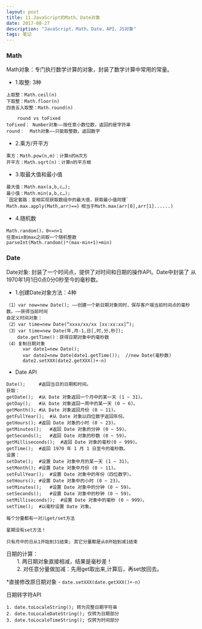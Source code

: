 ```yaml
---
layout: post
title: 11.JavaScript的Math、Date对象
date: 2017-08-27
description: "JavaScript，Math，Date，API，JS对象"
tags: 笔记   
---
```


### Math
Math对象：专门执行数学计算的对象，封装了数学计算中常用的常量。

- 1.取整: 3种
```
上取整：Math.ceil(n)
下取整：Math.floor(n)
四舍五入取整：Math.round(n)
   
	round vs toFixed
toFixed： Number对象——按任意小数位数，返回的是字符串
round：  Math对象——只能取整数，返回数字
```
- 2.乘方/开平方
```
乘方：Math.pow(n,m)：计算n的m次方
开平方：Math.sqrt(n)：计算n的平方根
```
- 3.取最大值和最小值
```
最大值：Math.max(a,b,c…);
最小值：Math.min(a,b,c…);
`固定套路：变相实现获取数组中的最大值，获取最小值同理`
Math.max.apply(Math,arr)==》相当于Math.max(arr[0],arr[1]......)
```
- 4.随机数
```
Math.random()，0<=n<1
任意min到max之间取一个随机整数
parseInt(Math.random()*(max-min+1)+min)
```

### Date
Date对象: 封装了一个时间点，提供了对时间和日期的操作API。Date中封装了 从1970年1月1日0点0分0秒至今的毫秒数。

- 1.创建Date对象方法：4种
```
（1）var now=new Date(); ——创建一个新日期对象同时，保存客户端当前时间点的毫秒数。——获得当前时间
自定义时间对象：
（2）var time=new Date(“xxxx/xx/xx [xx:xx:xx]”);
（3）var time=new Date(年,月-1,日[,时,分,秒]);
	date.getTime()：获得日期对象中的毫秒数
（4）复制日期对象
      var date1=new Date();
      var date2=new Date(date1.getTime());  //new Date(毫秒数)
      date2.setXXX(date2.getXXX()+-n)
```
- Date API
```
Date();		#返回当日的日期和时间。 
获取：
getDate();	#从 Date 对象返回一个月中的某一天 (1 ~ 31)。 
getDay();	#从 Date 对象返回一周中的某一天 (0 ~ 6)。 
getMonth();	#从 Date 对象返回月份 (0 ~ 11)。 
getFullYear();	#从 Date 对象以四位数字返回年份。  
getHours();	#返回 Date 对象的小时 (0 ~ 23)。 
getMinutes();	#返回 Date 对象的分钟 (0 ~ 59)。 
getSeconds();	#返回 Date 对象的秒数 (0 ~ 59)。 
getMilliseconds();	#返回 Date 对象的毫秒(0 ~ 999)。 
getTime();	#返回 1970 年 1 月 1 日至今的毫秒数。
设置：
setDate();	#设置 Date 对象中月的某一天 (1 ~ 31)。 
setMonth();	#设置 Date 对象中月份 (0 ~ 11)。 
setFullYear();	#设置 Date 对象中的年份（四位数字）。 
setHours();	#设置 Date 对象中的小时 (0 ~ 23)。 
setMinutes();	#设置 Date 对象中的分钟 (0 ~ 59)。 
setSeconds();	#设置 Date 对象中的秒钟 (0 ~ 59)。 
setMilliseconds();	#设置 Date 对象中的毫秒 (0 ~ 999)。 
setTime();	#以毫秒设置 Date 对象。 
```
`每个分量都有一对儿get/set方法`

`星期没有set方法！`

`只有月中的日从1开始到31结束; 其它分量都是从0开始到减1结束`

日期的计算：<br>
　　1. 两日期对象直接相减，结果是毫秒差！<br>
　　2. 对任意分量做加减：先用get取出来,计算后，再set放回去。<br>

*直接修改原日期对象 - `date.setXXX(date.getXXX()+-n)`

日期转字符API
```
1. date.toLocaleString(); 转为完整日期字符串
2. date.toLocaleDateString(); 仅转为日期部分
3. date.toLocaleTimeString(); 仅转为时间部分   
```


